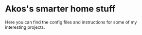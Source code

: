 # Akos's smarter home stuff

Here you can find the config files and instructions for some of my interesting projects.
